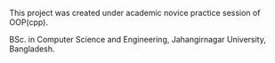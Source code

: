 This project was created under academic novice practice session of OOP(cpp).


BSc. in Computer Science and Engineering,
Jahangirnagar University, Bangladesh.